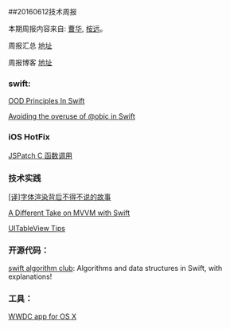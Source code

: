 
##20160612技术周报

本期周报内容来自: [曹华](https://github.com/GlareCH), [桉远](https://github.com/AnYuan)。

周报汇总 [地址](https://github.com/BaiduHiDeviOS/iOS-Tech-Weekly)

周报博客 [地址](http://baiduhidevios.github.io/)

### swift:

[OOD Principles In Swift](https://github.com/ochococo/OOD-Principles-In-Swift)

[Avoiding the overuse of @objc in Swift](http://www.jessesquires.com/avoiding-objc-in-swift/)


### iOS HotFix

[JSPatch C 函数调用](https://github.com/bang590/JSPatch/wiki/C-%E5%87%BD%E6%95%B0%E8%B0%83%E7%94%A8)


### 技术实践

[\[译\]字体渲染背后不得不说的故事](http://www.jianshu.com/p/8414b96549e3)

[A Different Take on MVVM with Swift](http://rasic.info/a-different-take-on-mvvm-with-swift/)

[UITableView Tips](https://github.com/vedon/iOS-tech/blob/master/UITableViewOpt/UITableView_Opt.md)


### 开源代码：

[swift algorithm club](https://github.com/raywenderlich/swift-algorithm-club): Algorithms and data structures in Swift, with explanations!

### 工具：
[WWDC app for OS X](https://github.com/insidegui/WWDC)
